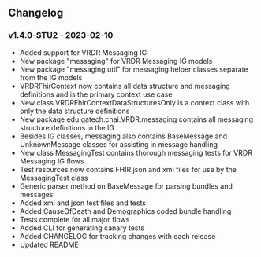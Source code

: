 ## Changelog

### v1.4.0-STU2 - 2023-02-10

* Added support for VRDR Messaging IG
* New package "messaging" for VRDR Messaging IG models
* New package "messaging.util" for messaging helper classes separate from the IG models
* VRDRFhirContext now contains all data structure and messaging definitions and is the primary context use case
* New class VRDRFhirContextDataStructuresOnly is a context class with only the data structure definitions
* New package edu.gatech.chai.VRDR.messaging contains all messaging structure definitions in the IG
* Besides IG classes, messaging also contains BaseMessage and UnknownMessage classes for assisting in message handling
* New class MessagingTest contains thorough messaging tests for VRDR Messaging IG flows
* Test resources now contains FHIR json and xml files for use by the MessagingTest class
* Generic parser method on BaseMessage for parsing bundles and messages
* Added xml and json test files and tests
* Added CauseOfDeath and Demographics coded bundle handling
* Tests complete for all major flows
* Added CLI for generating canary tests
* Added CHANGELOG for tracking changes with each release
* Updated README


